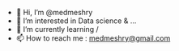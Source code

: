 - 👋 Hi, I’m @medmeshry
- 👀 I’m interested in Data science & ...
- 🌱 I’m currently learning /
- 📫 How to reach me : medmeshry@gmail.com

<!---
medmeshry/medmeshry is a ✨ special ✨ repository because its `README.md` (this file) appears on your GitHub profile.
You can click the Preview link to take a look at your changes.
--->

